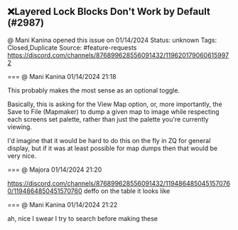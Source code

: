 ## ❌Layered Lock Blocks Don't Work by Default (#2987)
@ Mani Kanina opened this issue on 01/14/2024
Status: unknown
Tags: Closed,Duplicate
Source: #feature-requests https://discord.com/channels/876899628556091432/1196201790606159972


=== @ Mani Kanina 01/14/2024 21:18

This probably makes the most sense as an optional toggle.

Basically, this is asking for the View Map option, or, more importantly, the Save to File (Mapmaker) to dump a given map to image while respecting each screens set palette, rather than just the palette you're currently viewing.

I'd imagine that it would be hard to do this on the fly in ZQ for general display, but if it was at least possible for map dumps then that would be very nice.

=== @ Majora 01/14/2024 21:20

https://discord.com/channels/876899628556091432/1194864850451570760/1194864850451570760
deffo on the table it looks like

=== @ Mani Kanina 01/14/2024 21:22

ah, nice
I swear I try to search before making these
